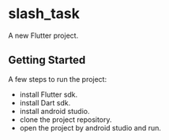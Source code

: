 # slash_task

A new Flutter project.

## Getting Started
A few steps to run the project:

- install Flutter sdk.
- install Dart sdk.
- install android studio.
- clone the project repository.
- open the project by android studio and run.

